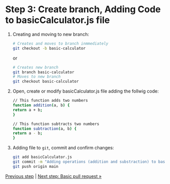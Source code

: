 # Step 3: Create branch, Adding Code to basicCalculator.js file

1. Creating and moving to new branch:

    ```bash
    # Creates and moves to branch inmmediately
    git checkout -b basic-calculator
    ```

    or

    ```bash
    # Creates new branch
    git branch basic-calculator
    # Moves to new branch
    git checkout basic-calculator
    ```

2. Open, create or modify basicCalculator.js file adding the follwig code:

    ```bash
    // This function adds two numbers
    function addition(a, b) {
    return a + b;
    }

    // This function subtracts two numbers
    function subtraction(a, b) {
    return a - b;
    }
    ```

3. Adding file to `git`, commit and confirm changes:

    ```bash
    git add basicCalculator.js
    git commit -m "Adding operations (addition and substraction) to basicCalculator.js file"
    git push origin main
    ```

[Previous step](https://github.com/gangya/mathematicsCF/blob/main/02-clone-vscode.md)  | [Next step: Basic pull request »]()
